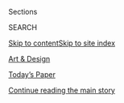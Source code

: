 <div id="app">

<div>

<div class="NYTAppHideMasthead css-zz1s19 e1suatyy0">

<div class="section css-ui9rw0 e1suatyy2">

<div class="css-11hrj97 er09x8g0">

<div class="css-6n7j50">

</div>

<span class="css-1dv1kvn">Sections</span>

<div class="css-10488qs">

<span class="css-1dv1kvn">SEARCH</span>

</div>

[Skip to content](#site-content)[Skip to site index](#site-index)

</div>

<div id="masthead-section-label" class="css-1fnb9ct eaxe0e00">

[Art &
Design](https://www.nytimes3xbfgragh.onion/section/arts/design)

</div>

<div class="css-10698na e1huz5gh0">

</div>

</div>

<div id="masthead-bar-one" class="section hasLinks css-15hmgas e1csuq9d3">

<div class="css-uqyvli e1csuq9d0">

</div>

<div class="css-1uqjmks e1csuq9d1">

</div>

<div class="css-9e9ivx">

[](https://myaccount.nytimes3xbfgragh.onion/auth/login?response_type=cookie&client_id=vi)

</div>

<div class="css-1bvtpon e1csuq9d2">

[Today’s Paper](https://www.nytimes3xbfgragh.onion/section/todayspaper)

</div>

</div>

</div>

</div>

<div data-aria-hidden="false">

<div id="site-content" data-role="main">

<div id="top-wrapper" class="css-15p45cc eaca97t0" type="top">

<div id="top-slug" class="css-19x0jxb eaca97t1" hidden="">

Advertisement

</div>

[Continue reading the main
story](#after-top)

<div class="ad top-wrapper" style="text-align:center;height:100%;display:block;min-height:90px">

<div id="top" class="place-ad" data-position="top" data-size-key="top">

</div>

</div>

<div id="after-top">

</div>

</div>

<div id="collection-design" class="section css-15h4p1b e9abtgs0">

<div class="css-1j21atc e1svk9qx1">

<div class="css-fmiefx e1svk9qx2">

<div class="css-1hk7r2m eu54l5x0">

<div id="sponsor-wrapper" class="css-7a1pgi eaca97t0" type="sponsor" hidden="">

<div id="sponsor-slug" class="css-1l4mleb eaca97t1" hidden="">

Supported by

</div>

[Continue reading the main
story](#after-sponsor)

<div id="sponsor" class="ad sponsor-wrapper" style="text-align:left;height:100%;display:block">

</div>

<div id="after-sponsor">

</div>

</div>

</div>

### <span class="css-hue6tr ezz4tcd1">[Arts](/section/arts)</span>

</div>

<div class="css-nfcc9b e1svk9qx3">

<div class="css-vl9dhg e1svk9qx5">

<div class="css-1nrhkj6 e1svk9qx6">

# Art & Design

<div class="follow-button-placeholder" data-collection-id="">

</div>

</div>

</div>

</div>

</div>

<div class="css-4svvz1 ekkqrpp0">

<div id="collection-highlights-container" class="section css-18l1u7x e46isfb1">

<div class="css-gfgt40 ekkqrpp1">

## Highlights

1.  ![<span class="css-1nk1g0h e1oaj3zl2"><span class="css-1dv1kvn">Credit</span>Kerry
    James Marshall and David
    Zwirner</span>](https://static01.graylady3jvrrxbe.onion/images/2020/07/31/arts/30kerryjames-audobon7/30kerryjames-audobon7-videoLarge.jpg)
    
    <div class="css-10wtrbd">
    
    <div class="css-1dqkjed">
    
    [![](https://static01.graylady3jvrrxbe.onion/images/2020/07/31/arts/30kerryjames-audobon7/30kerryjames-audobon7-thumbStandard.jpg)](/2020/07/29/arts/design/kerry-james-marshall-audubon.html)
    
    </div>
    
    ## [Kerry James Marshall’s Black Birds Take Flight in a New Series](/2020/07/29/arts/design/kerry-james-marshall-audubon.html)
    
    Inspired by John James Audubon, the painter explores the societal
    “pecking order” in two works that dovetail with “this mystery
    about whether or not Audubon himself was
    Black.”
    
    <span class="css-me3p27"></span><span class="css-1dydysp e4e4i5l3"></span><span class="css-9voj2j">By
    <span class="css-1baulvz last-byline" itemprop="name">Ted
    Loos</span></span>
    
    </div>

2.  ![<span class="css-1nk1g0h e1oaj3zl2"><span class="css-1dv1kvn">Credit</span>Bettmann/Getty
    Images</span>](https://static01.graylady3jvrrxbe.onion/images/2020/07/31/arts/30olympics-notebook15/30olympics-notebook15-videoLarge-v2.jpg)
    
    <div class="css-10wtrbd">
    
    <div class="css-1dqkjed">
    
    [![](https://static01.graylady3jvrrxbe.onion/images/2020/07/31/arts/30olympics-notebook15/30olympics-notebook15-thumbStandard-v2.jpg)](/2020/07/30/arts/design/tokyo-olympics-1964-design.html)
    
    </div>
    
    ### Critic’s Notebook
    
    ## [The 1964 Olympics Certified a New Japan, in Steel and on the Screen](/2020/07/30/arts/design/tokyo-olympics-1964-design.html)
    
    The world’s elite athletes would have been in Tokyo right now if not
    for the coronavirus pandemic. When they went half a century ago,
    they discovered a capital transformed by
    design.
    
    <span class="css-me3p27"></span><span class="css-1dydysp e4e4i5l3"></span><span class="css-9voj2j">By
    <span class="css-1baulvz last-byline" itemprop="name">Jason
    Farago</span></span>
    
    </div>

3.  1.  ![<span class="css-1nk1g0h e1oaj3zl2"><span class="css-1dv1kvn">Credit</span>Piotr
        Redlinski for The New York
        Times</span>](https://static01.graylady3jvrrxbe.onion/images/2020/08/01/arts/31hagia-1/31hagia-1-videoLarge.jpg)
        
        <div class="css-10wtrbd">
        
        ## [How a Historian Stuffed Hagia Sophia’s Sound Into a Studio](/2020/07/30/arts/music/hagia-sophia-acoustics-music.html)
        
        <div class="css-ajkwsy">
        
        [![](https://static01.graylady3jvrrxbe.onion/images/2020/08/01/arts/31hagia-1/31hagia-1-thumbStandard.jpg)](/2020/07/30/arts/music/hagia-sophia-acoustics-music.html)
        
        </div>
        
        Bissera Pentcheva used virtual acoustics to bring Istanbul to
        California and reconstruct the sonic world of Byzantine
        cathedral
        music.
        
        <span class="css-me3p27"></span><span class="css-1dydysp e4e4i5l3"></span><span class="css-9voj2j">By
        <span class="css-1baulvz last-byline" itemprop="name">Corinna da
        Fonseca-Wollheim</span></span>
        
        </div>
    
    2.  ![<span class="css-1nk1g0h e1oaj3zl2"><span class="css-1dv1kvn">Credit</span>Pool
        photo by Alexander
        Nemenov</span>](https://static01.graylady3jvrrxbe.onion/images/2020/07/29/arts/29senateart1/merlin_170681682_ba7f8999-e872-4eaf-bc7b-b1553b6f9059-videoLarge.jpg)
        
        <div class="css-10wtrbd">
        
        ## [Senate Report: Opaque Art Market Helped Oligarchs Evade Sanctions](/2020/07/29/arts/design/senate-report-art-market-russia-oligarchs-sanctions.html)
        
        <div class="css-ajkwsy">
        
        [![](https://static01.graylady3jvrrxbe.onion/images/2020/07/29/arts/29senateart1/29senateart1-thumbStandard.jpg)](/2020/07/29/arts/design/senate-report-art-market-russia-oligarchs-sanctions.html)
        
        </div>
        
        Congressional investigators said companies tied to two Russians
        under sanctions were able to buy art using shell companies and
        an
        intermediary.
        
        <span class="css-me3p27"></span><span class="css-1dydysp e4e4i5l3"></span><span class="css-9voj2j">By
        <span class="css-1baulvz last-byline" itemprop="name">Graham
        Bowley</span></span>
        
        </div>

</div>

<div class="css-1xdhyk6 e46isfb0">

<div class="css-zk12ih ef6si7p0">

1.  ![<span class="css-1hhnwbi e1oaj3zl2"><span class="css-1dv1kvn">Credit</span>Van
    Gogh
    Museum</span>](https://static01.graylady3jvrrxbe.onion/images/2020/07/30/arts/28van-gogh2/28van-gogh2-videoLarge-v2.jpg)
    
    <div class="css-10wtrbd">
    
    ## [A Clue to van Gogh’s Final Days Is Found in His Last Painting](/2020/07/28/arts/design/vincent-van-gogh-tree-roots.html)
    
    A researcher says he has uncovered the precise location where the
    artist painted “Tree Roots,” thought to be the last piece he worked
    on the day he suffered a fatal gunshot
    wound.
    
    <span class="css-me3p27"></span><span class="css-1dydysp e4e4i5l3"></span><span class="css-9voj2j">By
    <span class="css-1baulvz last-byline" itemprop="name">Nina
    Siegal</span></span>
    
    </div>

2.  ![<span class="css-1hhnwbi e1oaj3zl2"><span class="css-1dv1kvn">Credit</span>Ben
    Serar</span>](https://static01.graylady3jvrrxbe.onion/images/2020/07/30/arts/29doylelane14/29doylelane14-videoLarge.jpg)
    
    <div class="css-10wtrbd">
    
    ## [Adding a New Name to the Canon in Clay: Doyle Lane](/2020/07/29/arts/design/doyle-lane-ceramics.html)
    
    The underrecognized Black ceramist made tiny “weed pots” in the
    1960s and ’70s that are seen today on a fresh
    pedestal.
    
    <span class="css-me3p27"></span><span class="css-1dydysp e4e4i5l3"></span><span class="css-9voj2j">By
    <span class="css-1baulvz last-byline" itemprop="name">Jonathan
    Griffin</span></span>
    
    </div>

3.  ### Art Reviews
    
    ![<span class="css-1hhnwbi e1oaj3zl2"><span class="css-1dv1kvn">Credit</span>Nasreen
    Mohamedi, via the artist's estate and Talwar
    Gallery</span>](https://static01.graylady3jvrrxbe.onion/images/2020/07/29/arts/29virtual-galleries-lead/merlin_174905502_0dcea2b2-ee85-4661-ae03-07d1eba099ba-videoLarge.jpg)
    
    <div class="css-10wtrbd">
    
    ## [Three Art Gallery Shows to See Right Now](/2020/07/30/arts/design/virtual-art-gallery-shows.html)
    
    Galleries and museums are getting creative about presenting work
    online during the pandemic. Some are open for in-person visits. Here
    are shows worth viewing either
    way.
    
    <span class="css-me3p27"></span><span class="css-1dydysp e4e4i5l3"></span><span class="css-9voj2j">By
    <span class="css-1baulvz" itemprop="name">Roberta Smith</span>,
    <span class="css-1baulvz" itemprop="name">Jillian Steinhauer</span>
    and <span class="css-1baulvz last-byline" itemprop="name">Martha
    Schwendener</span></span>
    
    </div>

4.  ![<span class="css-1hhnwbi e1oaj3zl2"><span class="css-1dv1kvn">Credit</span>Hana
    Miletic/Home
    Cooking</span>](https://static01.graylady3jvrrxbe.onion/images/2020/07/29/arts/29instagram-art1/29instagram-art1-videoLarge.jpg)
    
    <div class="css-10wtrbd">
    
    ## [Five Art Accounts to Follow on Instagram Now](/2020/07/29/arts/design/art-accounts-to-follow-instagram.html)
    
    Our critic shares accounts that make her feel, think and see in new
    ways — something that feels especially vital right
    now.
    
    <span class="css-me3p27"></span><span class="css-1dydysp e4e4i5l3"></span><span class="css-9voj2j">By
    <span class="css-1baulvz last-byline" itemprop="name">Jillian
    Steinhauer</span></span>
    
    </div>

5.  ![<span class="css-1hhnwbi e1oaj3zl2"><span class="css-1dv1kvn">Credit</span>via
    Sotheby's</span>](https://static01.graylady3jvrrxbe.onion/images/2020/07/30/arts/28sothebys-item1/28sothebys-item1-videoLarge.jpg)
    
    <div class="css-10wtrbd">
    
    ## [Banksy and Rembrandt Boost Sotheby’s Sale to $192.7 Million](/2020/07/28/arts/design/sothebys-banksy-rembrandt.html)
    
    The auction house held a livestream sale of 65 artworks from seven
    centuries titled “Rembrandt to
    Richter.”
    
    <span class="css-me3p27"></span><span class="css-1dydysp e4e4i5l3"></span><span class="css-9voj2j">By
    <span class="css-1baulvz last-byline" itemprop="name">Scott
    Reyburn</span></span>
    
    </div>

</div>

</div>

</div>

<div id="mid1-wrapper" class="css-1mn4oms eaca97t0" type="rank">

<div id="mid1-slug" class="css-1tag3rd eaca97t1">

Advertisement

</div>

[Continue reading the main
story](#after-mid1)

<div id="mid1" class="ad mid1-wrapper" style="text-align:center;height:100%;display:block">

</div>

<div id="after-mid1">

</div>

</div>

</div>

<div class="css-185go5a e1o5byef0">

<div class="css-15cbhtu">

  - [Latest](#stream-panel)
  - <span class="css-6n7j50">Search</span>
    <div class="control">
    <div class="label-container css-1dv1kvn">
    Search
    </div>
    <div class="css-wm4t3d">
    **<span id="clear-search-input" class="css-1dv1kvn">Clear this text
    input</span>
    </div>
    </div>
    <span class="css-1iovbfw"></span>

<div id="stream-panel" class="section css-8msx5b e1jz0cab1">

<div class="css-13mho3u">

1.  
    
    <div class="css-1cp3ece">
    
    <div class="css-1l4spti">
    
    [](/2020/08/01/arts/design/virus-design-objects.html)
    
    <div class="css-79elbk">
    
    ![](https://static01.graylady3jvrrxbe.onion/images/2020/07/31/arts/31surfacing-virus-souvenirs3-13/31surfacing-virus-souvenirs3-13-thumbWide.png?quality=75&auto=webp&disable=upscale)
    
    </div>
    
    ## The Strange Lives of Objects in the Coronavirus Era
    
    The pandemic has inspired a flurry of new and novel items — and
    given ordinary ones new meanings.
    
    <div class="css-1nqbnmb ea5icrr0">
    
    By <span class="css-1n7hynb">Sophie Haigney <span>and</span> Peter
    Arkle</span>
    
    </div>
    
    </div>
    
    <div class="css-1lc2l26 e1xfvim33">
    
    </div>
    
    </div>

2.  
    
    <div class="css-1cp3ece">
    
    <div class="css-1l4spti">
    
    [](/2020/07/31/arts/music/beyonce-black-is-king.html)
    
    <div class="css-79elbk">
    
    ![](https://static01.graylady3jvrrxbe.onion/images/2020/07/31/arts/31beyonce7/31beyonce7-thumbWide.jpg?quality=75&auto=webp&disable=upscale)
    
    </div>
    
    ## Beyoncé’s ‘Black Is King’: Let’s Discuss
    
    Six critics on the visual album rooted in her “Lion King”-inspired
    record “The Gift,” a grand statement of African-diaspora pride and
    creative power.
    
    <div class="css-1nqbnmb ea5icrr0">
    
    By <span class="css-1n7hynb">Jason Farago, Vanessa Friedman, Gia
    Kourlas, Wesley Morris, Jon Pareles <span>and</span> Salamishah
    Tillet</span>
    
    </div>
    
    </div>
    
    <div class="css-1lc2l26 e1xfvim33">
    
    </div>
    
    </div>

3.  
    
    <div class="css-1cp3ece">
    
    <div class="css-1l4spti">
    
    [](/2020/07/31/arts/design/heather-phillipson-fourth-plinth.html)
    
    <div class="css-79elbk">
    
    ![](https://static01.graylady3jvrrxbe.onion/images/2020/07/31/arts/31phillipson1/31phillipson1-thumbWide.jpg?quality=75&auto=webp&disable=upscale)
    
    </div>
    
    ## An Artist Having Fun While Waiting for Catastrophe
    
    Heather Phillipson’s works make viewers smile, but underneath their
    bright, over-the-top exteriors are dark, urgent messages.
    
    <div class="css-1nqbnmb ea5icrr0">
    
    By <span class="css-1n7hynb">Alex
    Marshall</span>
    
    </div>
    
    </div>
    
    <div class="css-1lc2l26 e1xfvim33">
    
    </div>
    
    </div>

4.  
    
    <div class="css-1cp3ece">
    
    <div class="css-1l4spti">
    
    [](/2020/07/31/science/alexandrian-glass-rome.html)
    
    <div class="css-79elbk">
    
    ![](https://static01.graylady3jvrrxbe.onion/images/2020/08/04/science/30TB-GLASS/30TB-GLASS-thumbWide.jpg?quality=75&auto=webp&disable=upscale)
    
    </div>
    
    ### <span class="css-m70j1g">Trilobites</span>
    
    ## The Romans Called it ‘Alexandrian Glass.’ Where Was It Really From?
    
    Trace quantities of isotopes hint at the true origin of a kind of
    glass that was highly prized in the Roman Empire.
    
    <div class="css-1nqbnmb ea5icrr0">
    
    By <span class="css-1n7hynb">Katherine
    Kornei</span>
    
    </div>
    
    </div>
    
    <div class="css-1lc2l26 e1xfvim33">
    
    </div>
    
    </div>

5.  
    
    <div class="css-1cp3ece">
    
    <div class="css-1l4spti">
    
    [](/2020/07/30/arts/design/american-museum-of-natural-history-reopen-covid.html)
    
    <div class="css-79elbk">
    
    ![](https://static01.graylady3jvrrxbe.onion/images/2020/07/31/arts/30amnh-item/merlin_160099131_78da8533-6717-4533-838c-d3d0823968d7-thumbWide.jpg?quality=75&auto=webp&disable=upscale)
    
    </div>
    
    ## American Museum of Natural History Announces September Reopening
    
    The museum said it is planning to reopen on Sept. 9, pending
    permission from state and city officials.
    
    <div class="css-1nqbnmb ea5icrr0">
    
    By <span class="css-1n7hynb">Sarah
    Bahr</span>
    
    </div>
    
    </div>
    
    <div class="css-1lc2l26 e1xfvim33">
    
    </div>
    
    </div>

6.  
    
    <div class="css-1cp3ece">
    
    <div class="css-1l4spti">
    
    [](/2020/07/30/arts/things-to-do-weekend-coronavirus.html)
    
    <div class="css-79elbk">
    
    ![](https://static01.graylady3jvrrxbe.onion/images/2020/07/30/arts/30wkd-arts-roundup-pop/30wkd-arts-roundup-pop-thumbWide-v3.jpg?quality=75&auto=webp&disable=upscale)
    
    </div>
    
    ### <span class="css-m70j1g">Weekend Roundup</span>
    
    ## 7 Things to Do This Weekend
    
    How can you get your cultural fix when many arts institutions remain
    closed? Our writers offer suggestions for what to listen to and
    watch.
    
    <div class="css-1nqbnmb ea5icrr0">
    
    </div>
    
    </div>
    
    <div class="css-1lc2l26 e1xfvim33">
    
    </div>
    
    </div>

7.  
    
    <div class="css-1cp3ece">
    
    <div class="css-1l4spti">
    
    [](/2020/07/30/arts/design/picasso-fishermen-mural-norway.html)
    
    <div class="css-79elbk">
    
    ![](https://static01.graylady3jvrrxbe.onion/images/2020/08/01/arts/30oslo-murals4/merlin_175103559_7903ded4-3ee3-483c-bb9c-1d23e48686ed-thumbWide.jpg?quality=75&auto=webp&disable=upscale)
    
    </div>
    
    ## Picasso Mural Torn From Building After Years of Dispute
    
    To the outrage of preservationists and art-world figures, the work
    was removed into storage on Thursday from the side of government
    offices facing demolition in Oslo.
    
    <div class="css-1nqbnmb ea5icrr0">
    
    By <span class="css-1n7hynb">Thomas
    Rogers</span>
    
    </div>
    
    </div>
    
    <div class="css-1lc2l26 e1xfvim33">
    
    </div>
    
    </div>

8.  
    
    <div class="css-1cp3ece">
    
    <div class="css-1l4spti">
    
    [](/2020/07/29/arts/national-endowment-for-the-humanities-grants.html)
    
    <div class="css-79elbk">
    
    ![](https://static01.graylady3jvrrxbe.onion/images/2020/07/29/arts/29neh-item/merlin_82731944_216fa980-c985-415e-9558-8f7564abdc3b-thumbWide.jpg?quality=75&auto=webp&disable=upscale)
    
    </div>
    
    ## National Endowment for the Humanities Announces New Grants
    
    This round of funding, the final for the fiscal year, totals $30
    million and will support 238 projects.
    
    <div class="css-1nqbnmb ea5icrr0">
    
    By <span class="css-1n7hynb">Lauren
    Messman</span>
    
    </div>
    
    </div>
    
    <div class="css-1lc2l26 e1xfvim33">
    
    </div>
    
    </div>

9.  
    
    <div class="css-1cp3ece">
    
    <div class="css-1l4spti">
    
    [](/2020/07/28/arts/design/national-museum-of-the-american-latino.html)
    
    <div class="css-79elbk">
    
    ![](https://static01.graylady3jvrrxbe.onion/images/2020/07/28/arts/28LATMUSEUM1/28LATMUSEUM1-thumbWide.jpg?quality=75&auto=webp&disable=upscale)
    
    </div>
    
    ## House Votes to Create a National Museum of the American Latino
    
    Plans for a museum devoted to the history and contributions of
    Latinos in the United States began forming in the 2000s, but
    legislation had not gained traction in Congress until now.
    
    <div class="css-1nqbnmb ea5icrr0">
    
    By <span class="css-1n7hynb">Julia
    Jacobs</span>
    
    </div>
    
    </div>
    
    <div class="css-1lc2l26 e1xfvim33">
    
    </div>
    
    </div>

10. 
    
    <div class="css-1cp3ece">
    
    <div class="css-1l4spti">
    
    [](/2020/07/28/arts/design/hirshhorn-museum-jon-rafman.html)
    
    <div class="css-79elbk">
    
    ![](https://static01.graylady3jvrrxbe.onion/images/2020/07/30/arts/28rafman-item/28rafman-item-thumbWide.jpg?quality=75&auto=webp&disable=upscale)
    
    </div>
    
    ## Hirshhorn Suspends Jon Rafman Show After Allegations of Sexual Misconduct
    
    The move follows the suspension of an exhibition of the artist’s
    works at a Montreal museum earlier this month after several women
    accused him of sexual misconduct on Instagram.
    
    <div class="css-1nqbnmb ea5icrr0">
    
    By <span class="css-1n7hynb">Sarah Bahr</span>
    
    </div>
    
    </div>
    
    <div class="css-1lc2l26 e1xfvim33">
    
    </div>
    
    </div>

<div class="css-13mho3u">

<div class="css-1t62hi8">

<div class="css-1stvaey">

Show
More

<div>

<div style="border:0;clip:rect(0 0 0 0);height:1px;margin:-1px;overflow:hidden;white-space:nowrap;padding:0;width:1px;position:absolute" data-role="log" data-aria-live="assertive">

</div>

<div style="border:0;clip:rect(0 0 0 0);height:1px;margin:-1px;overflow:hidden;white-space:nowrap;padding:0;width:1px;position:absolute" data-role="log" data-aria-live="assertive">

</div>

<div style="border:0;clip:rect(0 0 0 0);height:1px;margin:-1px;overflow:hidden;white-space:nowrap;padding:0;width:1px;position:absolute" data-role="log" data-aria-live="polite">

</div>

<div style="border:0;clip:rect(0 0 0 0);height:1px;margin:-1px;overflow:hidden;white-space:nowrap;padding:0;width:1px;position:absolute" data-role="log" data-aria-live="polite">

</div>

</div>

</div>

</div>

</div>

</div>

<div class="css-g6hk37 supplemental">

<div id="mid2-wrapper" class="css-10wkyv7 eaca97t0" type="lede">

<div id="mid2-slug" class="css-1tag3rd eaca97t1">

Advertisement

</div>

[Continue reading the main
story](#after-mid2)

<div id="mid2" class="ad mid2-wrapper" style="text-align:center;height:100%;display:block;min-height:250px">

</div>

<div id="after-mid2">

</div>

</div>

## Follow Us

<div class="module-body">

  - [**<span data-aria-hidden="true">@robertasmithnyt</span><span class="css-1dv1kvn">twitter
    page for
    @robertasmithnyt</span>](https://twitter.com/robertasmithnyt)
  - [**<span data-aria-hidden="true">@rpogrebin</span><span class="css-1dv1kvn">twitter
    page for
    @rpogrebin</span>](https://twitter.com/rpogrebin)
  - [**<span data-aria-hidden="true">@jsf</span><span class="css-1dv1kvn">twitter
    page for
    @jsf</span>](https://twitter.com/jsf)
  - [**<span data-aria-hidden="true">@nytimesarts</span><span class="css-1dv1kvn">twitter
    page for @nytimesarts</span>](https://twitter.com/nytimesarts)

</div>

<div id="mktg-wrapper" class="css-oxle51 eaca97t0" type="mktg">

<div id="mktg-slug" class="css-1tag3rd eaca97t1">

Advertisement

</div>

[Continue reading the main
story](#after-mktg)

<div id="mktg" class="ad mktg-wrapper" style="text-align:center;height:100%;display:block">

</div>

<div id="after-mktg">

</div>

</div>

</div>

</div>

</div>

</div>

</div>

</div>

## Site Index

<div>

</div>

## Site Information Navigation

  - [© <span>2020</span> <span>The New York Times
    Company</span>](https://help.nytimes3xbfgragh.onion/hc/en-us/articles/115014792127-Copyright-notice)

<!-- end list -->

  - [NYTCo](https://www.nytco.com/)
  - [Contact
    Us](https://help.nytimes3xbfgragh.onion/hc/en-us/articles/115015385887-Contact-Us)
  - [Work with us](https://www.nytco.com/careers/)
  - [Advertise](https://nytmediakit.com/)
  - [T Brand Studio](http://www.tbrandstudio.com/)
  - [Your Ad
    Choices](https://www.nytimes3xbfgragh.onion/privacy/cookie-policy#how-do-i-manage-trackers)
  - [Privacy](https://www.nytimes3xbfgragh.onion/privacy)
  - [Terms of
    Service](https://help.nytimes3xbfgragh.onion/hc/en-us/articles/115014893428-Terms-of-service)
  - [Terms of
    Sale](https://help.nytimes3xbfgragh.onion/hc/en-us/articles/115014893968-Terms-of-sale)
  - [Site
    Map](https://spiderbites.nytimes3xbfgragh.onion)
  - [Help](https://help.nytimes3xbfgragh.onion/hc/en-us)
  - [Subscriptions](https://www.nytimes3xbfgragh.onion/subscription?campaignId=37WXW)

</div>

</div>
